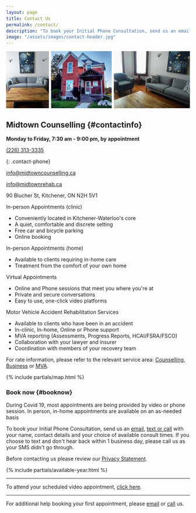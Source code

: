 ```yaml
---
layout: page
title: Contact Us
permalink: /contact/
description: "To book your Initial Phone Consultation, send us an email at info@midtowncounselling.ca or info@midtownrehab, or call or text 226-313-3335 with your name, contact details and your choice of available consult times."
image: "/assets/images/contact-header.jpg"
---
```

<img class="contact-header" src="/assets/images/contact-header.jpg" alt="images of the midtown counselling building">

<div class="row">
<div class="col contact-info" markdown="1">

## Midtown Counselling {#contactinfo}

**Monday to Friday, 7:30 am - 9:00 pm, by appointment**

[(226) 313-3335](tel:2263133335)

{: .contact-phone}

[info@midtowncounselling.ca](mailto:info@midtowncounselling.ca)

[info@midtownrehab.ca](mailto:info@midtownrehab.ca)

90 Blucher St, Kitchener, ON N2H 5V1

In-person Appointments (clinic)
- Conveniently located in Kitchener-Waterloo's core
- A quiet, comfortable and discrete setting
- Free car and bicycle parking
- Online booking

In-person Appointments (home)
- Available to clients requiring in-home care
- Treatment from the comfort of your own home

Virtual Appointments
- Online and Phone sessions that meet you where you're at
- Private and secure conversations
- Easy to use, one-click video platforms

Motor Vehicle Accident Rehabilitation Services
- Available to clients who have been in an accident
- In-clinic, In-home, Online or Phone support
- MVA reporting (Assessments, Progress Reports, HCAI/FSRA/FSCO)
- Collaboration with your lawyer and insurer
- Coordination with members of your recovery team 

For rate information, please refer to the relevant service area: [Counselling](/services/individuals), [Business](/services/businesses) or [MVA](/rehab).

</div>
<div class="col">
    {% include partials/map.html %}
</div>
</div>

### Book now {#booknow}

<div class="alert">
During Covid 19, most appointments are being provided by video or phone session. In person, in-home appointments are available on an as-needed basis
</div>

To book your Initial Phone Consultation, send us an [email](mailto:info@midtowncounselling.ca), [text or call](tel:2263133335) with your name, contact details and your choice of available consult times. If you choose to text and don't hear back within 1 business day, please call us as your SMS didn't go through.

Before contacting us please review our [Privacy Statement](/privacy).

{% include partials/available-year.html %}

--------

To attend your scheduled video appointment, [click here](/session).

--------

For additional help booking your first appointment, please [email](mailto:support@midtowncounselling.ca) or [call](tel:2263133335) us.